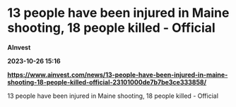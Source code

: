 # 13 people have been injured in Maine shooting, 18 people killed - Official
**AInvest**

**2023-10-26 15:16**

**https://www.ainvest.com/news/13-people-have-been-injured-in-maine-shooting-18-people-killed-official-23101000de7b7be3ce333858/**

13 people have been injured in Maine shooting, 18 people killed - Official